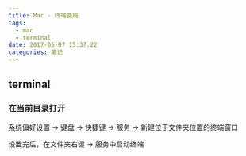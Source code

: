 ```yaml
---
title: Mac - 终端使用
tags:
  - mac
  - terminal
date: 2017-05-07 15:37:22
categories: 笔记
---
```


## terminal

### 在当前目录打开

系统偏好设置 -> 键盘 -> 快捷键 -> 服务 -> 新建位于文件夹位置的终端窗口

设置完后，在文件夹右键 -> 服务中启动终端 